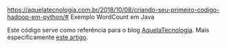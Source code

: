 https://aquelatecnologia.com.br/2018/10/08/criando-seu-primeiro-codigo-hadoop-em-python/# Exemplo WordCount em Java

Este código serve como referência para o blog [AquelaTecnologia](https://www.aquelatecnologia.com.br). Mais especificamente [este artigo](https://aquelatecnologia.com.br/2018/10/08/criando-seu-primeiro-codigo-hadoop-em-python/).
